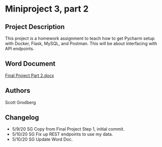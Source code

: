 # Miniproject 3, part 2

## Project Description
This project is a homework assignment to teach how to get Pycharm setup with Docker, Flask, MySQL, and Postman.
This will be about interfacing with API endpoints.

## Word Document
[Final Project Part 2.docx](/Final%20Project%20Part%202.docx)

## Authors
Scott Grodberg

## Changelog
* 5/9/20 SG Copy from Final Project Step 1, initial commit.
* 5/10/20 SG Fix up REST endpoints to use my data.
* 5/10/20 SG Update Word Doc.


    